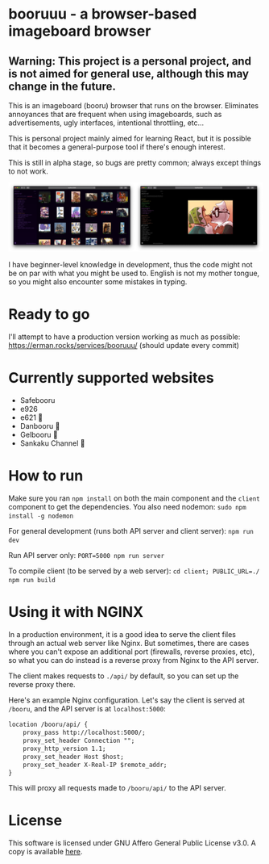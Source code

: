 # booruuu - a browser-based imageboard browser

## Warning: This project is a personal project, and is not aimed for general use, although this may change in the future.

This is an imageboard (booru) browser that runs on the browser. Eliminates annoyances that are frequent when using imageboards, such as advertisements, ugly interfaces, intentional throttling, etc...

This is personal project mainly aimed for learning React, but it is possible that it becomes a general-purpose tool if there's enough interest.

This is still in alpha stage, so bugs are pretty common; always except things to not work.

![Screenshot](doc/screenshot.png)

I have beginner-level knowledge in development, thus the code might not be on par with what you might be used to. English is not my mother tongue, so you might also encounter some mistakes in typing.

# Ready to go

I'll attempt to have a production version working as much as possible: https://erman.rocks/services/booruuu/ (should update every commit)

# Currently supported websites

-   Safebooru
-   e926
-   e621 🔞
-   Danbooru 🔞
-   Gelbooru 🔞
-   Sankaku Channel 🔞

# How to run

Make sure you ran `npm install` on both the main component and the `client` component to get the dependencies.
You also need nodemon: `sudo npm install -g nodemon`

For general development (runs both API server and client server): `npm run dev`

Run API server only: `PORT=5000 npm run server`

To compile client (to be served by a web server): `cd client; PUBLIC_URL=./ npm run build`

# Using it with NGINX

In a production environment, it is a good idea to serve the client files through an actual web server like Nginx. But sometimes, there are cases where you can't expose an additional port (firewalls, reverse proxies, etc), so what you can do instead is a reverse proxy from Nginx to the API server.

The client makes requests to `./api/` by default, so you can set up the reverse proxy there.

Here's an example Nginx configuration. Let's say the client is served at `/booru`, and the API server is at `localhost:5000`:

```
location /booru/api/ {
	proxy_pass http://localhost:5000/;
	proxy_set_header Connection "";
	proxy_http_version 1.1;
	proxy_set_header Host $host;
	proxy_set_header X-Real-IP $remote_addr;
}
```

This will proxy all requests made to `/booru/api/` to the API server.

# License

This software is licensed under GNU Affero General Public License v3.0. A copy is available [here](LICENSE).
